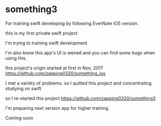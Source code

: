 # something3
For training swift developing by following EverNote iOS version.

this is my first private swift project

I'm trying to training swift development

I'm also know this app's UI is weired and you can find some bugs when using this.

this project's origin started at first in Nov, 2017
https://github.com/zapping0320/something_ios

I met a variety of problems. so I quitted this project and concentrating studying on swift

so I re-started this project
https://github.com/zapping0320/something3

I'm preparing next version app for higher training.

Coming soon
